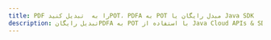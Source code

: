 ---title: PDF را به  تبدیل کنیدPOT، PDFA به POT مبدل رایگان یا Java SDKdescription: تبدیل رایگانPDFA به POT با استفاده از Java Cloud APIs & SDK همچنین اسناد PDF را در Cloud ایجاد، ویرایش و رندر کنید.---